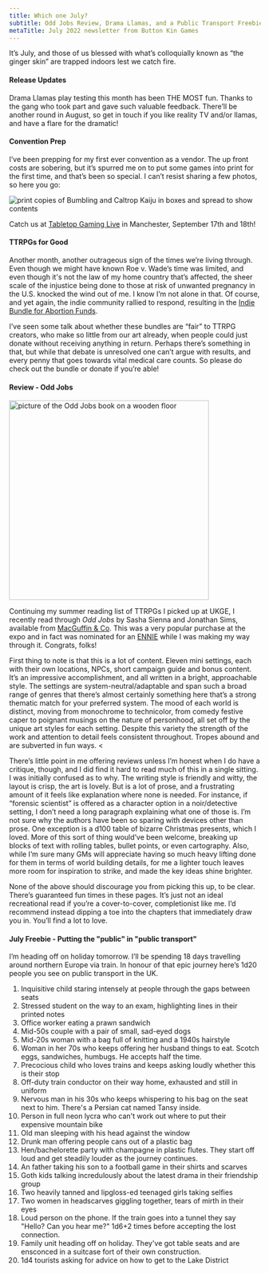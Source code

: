 ```yaml
---
title: Which one July?
subtitle: Odd Jobs Review, Drama Llamas, and a Public Transport Freebie
metaTitle: July 2022 newsletter from Button Kin Games
---
```


<p>
    It’s July, and those of us blessed with what’s colloquially known as “the ginger skin” are trapped indoors lest we catch fire.
</p>
<h4>Release Updates</h4>
<p>
    Drama Llamas play testing this month has been THE MOST fun. Thanks to the gang who took part and gave such valuable feedback. There’ll be another round in August, so get in touch if you like reality TV and/or llamas, and have a flare for the dramatic!
</p>
<h4>Convention Prep</h4>
<p>
    I’ve been prepping for my first ever convention as a vendor. The up front costs are sobering, but it’s spurred me on to put some games into print for the first time, and that’s been so special. I can’t resist sharing a few photos, so here you go:
</p>
<img src="/assets/images/newsletter/bumbling_caltrop_kaihu_newsletter_preview.png" alt="print copies of Bumbling and Caltrop Kaiju in boxes and spread to show contents">
<p>Catch us at <a href="https://www.tabletopgaming.co.uk/information/tabletop-gaming-live" target="_blank">Tabletop Gaming Live</a> in Manchester, September 17th and 18th!</p>
<h4>TTRPGs for Good</h4>
<p>
    Another month, another outrageous sign of the times we’re living through. Even though we might have known Roe v. Wade’s time was limited, and even though it's not the law of my home country that’s affected, the sheer scale of the injustice being done to those at risk of unwanted pregnancy in the U.S. knocked the wind out of me. I know I’m not alone in that. Of course, and yet again, the indie community rallied to respond, resulting in the <a href="https://itch.io/b/1472/indie-bundle-for-abortion-funds" target="_blank">Indie Bundle for Abortion Funds</a>.
</p>
<p>
    I’ve seen some talk about whether these bundles are “fair” to TTRPG creators, who make so little from our art already, when people could just donate without receiving anything in return. Perhaps there’s something in that, but while that debate is unresolved one can’t argue with results, and every penny that goes towards vital medical care counts. So please do check out the bundle or donate if you’re able!
</p>
<h4>Review - Odd Jobs</h4>
<img src="/assets/images/newsletter/odd_jobs_book.png" style="width:400px;margin:auto;" alt="picture of the Odd Jobs book on a wooden floor">
<p>
   Continuing my summer reading list of TTRPGs I picked up at UKGE, I recently read through <i>Odd Jobs</i> by Sasha Sienna and Jonathan Sims, available from <a href="https://www.macguffinandcompany.com/products/odd-jobs" target="_blank">MacGuffin & Co</a>. This was a very popular purchase at the expo and in fact was nominated for an <a href="https://ennie-awards.com/" target="_blank">ENNIE</a> while I was making my way through it. Congrats, folks!
</p><p>
   First thing to note is that this is a lot of content. Eleven mini settings, each with their own locations, NPCs, short campaign guide and bonus content. It’s an impressive accomplishment, and all written in a bright, approachable style. The settings are system-neutral/adaptable and span such a broad range of genres that there’s almost certainly something here that’s a strong thematic match for your preferred system. The mood of each world is distinct, moving from monochrome to technicolor, from comedy festive caper to poignant musings on the nature of personhood, all set off by the unique art styles for each setting. Despite this variety the strength of the work and attention to detail feels consistent throughout. Tropes abound and are subverted in fun ways.
<<p>
    There’s little point in me offering reviews unless I’m honest when I do have a critique, though, and I did find it hard to read much of this in a single sitting. I was initially confused as to why. The writing style is friendly and witty, the layout is crisp, the art is lovely. But is a lot of prose, and a frustrating amount of it feels like explanation where none is needed. For instance, if “forensic scientist” is offered as a character option in a noir/detective setting, I don’t need a long paragraph explaining what one of those is. I’m not sure why the authors have been so sparing with devices other than prose. One exception is a d100 table of bizarre Christmas presents, which I loved. More of this sort of thing would’ve been welcome, breaking up blocks of text with rolling tables, bullet points, or even cartography. Also, while I’m sure many GMs will appreciate having so much heavy lifting done for them in terms of world building details, for me a lighter touch leaves more room for inspiration to strike, and made the key ideas shine brighter.
</p>
<p>
    None of the above should discourage you from picking this up, to be clear. There’s guaranteed fun times in these pages. It’s just not an ideal recreational read if you’re a cover-to-cover, completionist like me. I’d recommend instead dipping a toe into the chapters that immediately draw you in. You’ll find a lot to love.
</p>
<h4>July Freebie - Putting the "public" in "public transport"</h4>
<p>
    I’m heading off on holiday tomorrow. I’ll be spending 18 days travelling around northern Europe via train. In honour of that epic journey here’s 1d20 people you see on public transport in the UK.
</p>
<ol>
    <li>Inquisitive child staring intensely at people through the gaps between seats</li>
    <li>Stressed student on the way to an exam, highlighting lines in their printed notes</li>
    <li>Office worker eating a prawn sandwich</li>
    <li>Mid-50s couple with a pair of small, sad-eyed dogs</li>
    <li>Mid-20s woman with a bag full of knitting and a 1940s hairstyle</li>
    <li>Woman in her 70s who keeps offering her husband things to eat. Scotch eggs, sandwiches, humbugs. He accepts half the time.</li>
    <li>Precocious child who loves trains and keeps asking loudly whether this is their stop</li>
    <li>Off-duty train conductor on their way home, exhausted and still in uniform</li>
    <li>Nervous man in his 30s who keeps whispering to his bag on the seat next to him. There's a Persian cat named Tansy inside.</li>
    <li>Person in full neon lycra who can't work out where to put their expensive mountain bike</li>
    <li>Old man sleeping with his head against the window</li>
    <li>Drunk man offering people cans out of a plastic bag</li>
    <li>Hen/bachelorette party with champagne in plastic flutes. They start off loud and get steadily louder as the journey continues.</li>
    <li>An father taking his son to a football game in their shirts and scarves</li>
    <li>Goth kids talking incredulously about the latest drama in their friendship group</li>
    <li>Two heavily tanned and lipgloss-ed teenaged girls taking selfies</li>
    <li>Two women in headscarves giggling together, tears of mirth in their eyes</li>
    <li>Loud person on the phone. If the train goes into a tunnel they say "Hello? Can you hear me?" 1d6+2 times before accepting the lost connection.</li>
    <li>Family unit heading off on holiday. They've got table seats and are ensconced in a suitcase fort of their own construction.</li>
    <li>1d4 tourists asking for advice on how to get to the Lake District</li>
</ol>
